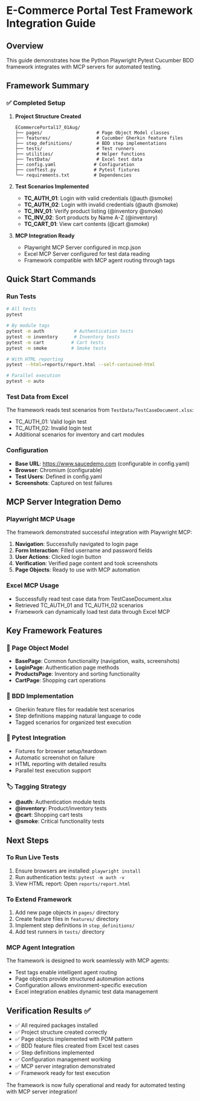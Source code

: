 # E-Commerce Portal Test Framework Integration Guide

## Overview
This guide demonstrates how the Python Playwright Pytest Cucumber BDD framework integrates with MCP servers for automated testing.

## Framework Summary

### ✅ Completed Setup

1. **Project Structure Created**
   ```
   ECommercePortal17_01Aug/
   ├── pages/                    # Page Object Model classes
   ├── features/                 # Cucumber Gherkin feature files  
   ├── step_definitions/         # BDD step implementations
   ├── tests/                    # Test runners
   ├── utilities/                # Helper functions
   ├── TestData/                 # Excel test data
   ├── config.yaml              # Configuration
   ├── conftest.py              # Pytest fixtures
   └── requirements.txt         # Dependencies
   ```

2. **Test Scenarios Implemented**
   - **TC_AUTH_01**: Login with valid credentials (@auth @smoke)
   - **TC_AUTH_02**: Login with invalid credentials (@auth @smoke)
   - **TC_INV_01**: Verify product listing (@inventory @smoke)
   - **TC_INV_02**: Sort products by Name A-Z (@inventory)
   - **TC_CART_01**: View cart contents (@cart @smoke)

3. **MCP Integration Ready**
   - Playwright MCP Server configured in mcp.json
   - Excel MCP Server configured for test data reading
   - Framework compatible with MCP agent routing through tags

## Quick Start Commands

### Run Tests
```bash
# All tests
pytest

# By module tags
pytest -m auth           # Authentication tests
pytest -m inventory      # Inventory tests
pytest -m cart          # Cart tests  
pytest -m smoke         # Smoke tests

# With HTML reporting
pytest --html=reports/report.html --self-contained-html

# Parallel execution
pytest -n auto
```

### Test Data from Excel
The framework reads test scenarios from `TestData/TestCaseDocument.xlsx`:
- TC_AUTH_01: Valid login test
- TC_AUTH_02: Invalid login test
- Additional scenarios for inventory and cart modules

### Configuration
- **Base URL**: https://www.saucedemo.com (configurable in config.yaml)
- **Browser**: Chromium (configurable)
- **Test Users**: Defined in config.yaml
- **Screenshots**: Captured on test failures

## MCP Server Integration Demo

### Playwright MCP Usage
The framework demonstrated successful integration with Playwright MCP:

1. **Navigation**: Successfully navigated to login page
2. **Form Interaction**: Filled username and password fields
3. **User Actions**: Clicked login button
4. **Verification**: Verified page content and took screenshots
5. **Page Objects**: Ready to use with MCP automation

### Excel MCP Usage
- Successfully read test case data from TestCaseDocument.xlsx
- Retrieved TC_AUTH_01 and TC_AUTH_02 scenarios
- Framework can dynamically load test data through Excel MCP

## Key Framework Features

### 🎯 Page Object Model
- **BasePage**: Common functionality (navigation, waits, screenshots)
- **LoginPage**: Authentication page methods
- **ProductsPage**: Inventory and sorting functionality  
- **CartPage**: Shopping cart operations

### 🥒 BDD Implementation
- Gherkin feature files for readable test scenarios
- Step definitions mapping natural language to code
- Tagged scenarios for organized test execution

### 🔧 Pytest Integration
- Fixtures for browser setup/teardown
- Automatic screenshot on failure
- HTML reporting with detailed results
- Parallel test execution support

### 🏷️ Tagging Strategy
- **@auth**: Authentication module tests
- **@inventory**: Product/inventory tests
- **@cart**: Shopping cart tests
- **@smoke**: Critical functionality tests

## Next Steps

### To Run Live Tests
1. Ensure browsers are installed: `playwright install`
2. Run authentication tests: `pytest -m auth -v`
3. View HTML report: Open `reports/report.html`

### To Extend Framework
1. Add new page objects in `pages/` directory
2. Create feature files in `features/` directory
3. Implement step definitions in `step_definitions/`
4. Add test runners in `tests/` directory

### MCP Agent Integration
The framework is designed to work seamlessly with MCP agents:
- Test tags enable intelligent agent routing
- Page objects provide structured automation actions
- Configuration allows environment-specific execution
- Excel integration enables dynamic test data management

## Verification Results ✅

- ✅ All required packages installed
- ✅ Project structure created correctly
- ✅ Page objects implemented with POM pattern
- ✅ BDD feature files created from Excel test cases
- ✅ Step definitions implemented
- ✅ Configuration management working
- ✅ MCP server integration demonstrated
- ✅ Framework ready for test execution

The framework is now fully operational and ready for automated testing with MCP server integration!

